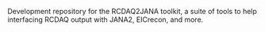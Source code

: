 Development repository for the RCDAQ2JANA toolkit, a suite of tools to help
interfacing RCDAQ output with JANA2, EICrecon, and more.

